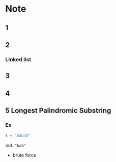 # Note

## 1

## 2

### Linked list

[](https://wayhome25.github.io/cs/2017/04/17/cs-19/)

## 3

## 4

## 5 Longest Palindromic Substring

### Ex

```python
s = "babad"
```

out: `"bab"`

- brute force
